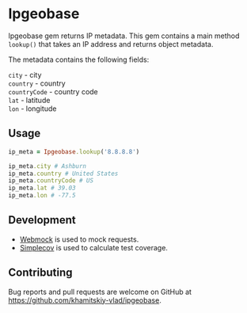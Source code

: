 # Ipgeobase

Ipgeobase gem returns IP metadata. This gem contains a main method `lookup()` that takes an IP address and returns object metadata.

The metadata contains the following fields:

`city` - city  
`country` - country  
`countryCode` - country code  
`lat` - latitude  
`lon` - longitude  

## Usage

```ruby
ip_meta = Ipgeobase.lookup('8.8.8.8')

ip_meta.city # Ashburn
ip_meta.country # United States
ip_meta.countryCode # US
ip_meta.lat # 39.03
ip_meta.lon # -77.5
```

## Development

  * [Webmock](https://github.com/bblimke/webmock) is used to mock requests.
  * [Simplecov](https://github.com/simplecov-ruby/simplecov) is used to calculate test coverage.

## Contributing

Bug reports and pull requests are welcome on GitHub at https://github.com/khamitskiy-vlad/ipgeobase.
